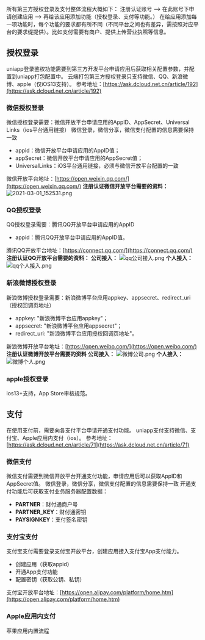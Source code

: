 所有第三方授权登录及支付整体流程大概如下：
注册认证账号  —>  在此账号下申请创建应用  —>  再给该应用添加功能（授权登录、支付等功能。）
在给应用添加每一项功能时，每个功能的要求都有所不同（不同平台之间也有差异，需按照对应平台的要求缇提供）。比如支付需要有商户、提供上传营业执照等信息。
## 授权登录
uniapp登录鉴权功能需要到第三方开发平台申请应用后获取相关配置参数，并配置到uniapp打包配置中。
云端打包第三方授权登录只支持微信、QQ、新浪微博、apple（仅iOS13支持）。
参考地址：[https://ask.dcloud.net.cn/article/192](https://ask.dcloud.net.cn/article/192)
### 微信授权登录
微信授权登录需要：微信开放平台申请应用的AppID、AppSecret、Universal Links（ios平台通用链接）
微信登录，微信分享，微信支付配置的信息需要保持一致

- appid：微信开放平台申请应用的AppID值；
- appSecret：微信开放平台申请应用的AppSecret值；
- UniversalLinks：iOS平台通用链接，必须与微信开放平台配置的一致

微信开放平台地址：[https://open.weixin.qq.com/](https://open.weixin.qq.com/)
**注册认证微信开放平台需要的资料：**
![2021-03-01_152531.png](https://cdn.nlark.com/yuque/0/2021/png/2779910/1614583646220-27690800-8732-4b8f-bcc0-1b794eb9f972.png#height=2415&id=UGwL5&originHeight=2415&originWidth=1347&originalType=binary&ratio=1&rotation=0&showTitle=false&size=66966&status=done&style=none&title=&width=1347)
### QQ授权登录
QQ授权登录需要：腾讯QQ开放平台申请应用的AppID

- appid：腾讯QQ开放平台申请应用的AppID值。

腾讯QQ开放平台地址：[https://connect.qq.com/](https://connect.qq.com/)
**注册认证QQ开放平台需要的资料：**
**公司接入：**
![qq公司接入.png](https://cdn.nlark.com/yuque/0/2021/png/2779910/1614583888360-4819926a-7814-4f10-a35c-b316bdd3c723.png#height=1307&id=SOXDB&originHeight=1307&originWidth=1347&originalType=binary&ratio=1&rotation=0&showTitle=false&size=56257&status=done&style=none&title=&width=1347)
**个人接入：**
![qq个人接入.png](https://cdn.nlark.com/yuque/0/2021/png/2779910/1614583908863-5bd5b22b-52c4-4557-a0dc-274c8f03acc0.png#height=1223&id=bvhJd&originHeight=1223&originWidth=1347&originalType=binary&ratio=1&rotation=0&showTitle=false&size=56496&status=done&style=none&title=&width=1347)
### 新浪微博授权登录
新浪微博授权登录需要：新浪微博平台应用appkey、appsecret、redirect_uri（授权回调页地址）

- appkey: "新浪微博平台应用appkey"；
- appsecret: "新浪微博平台应用appsecret"；
- redirect_uri: "新浪微博平台应用授权回调页地址"。

新浪微博开放平台地址：[https://open.weibo.com/](https://open.weibo.com/)
**注册认证微博开放平台需要的资料**
**公司接入：**
![微博公司.png](https://cdn.nlark.com/yuque/0/2021/png/2779910/1614584324612-382b0218-9cd9-4de2-810e-98e275c9babd.png#height=1347&id=YgC1m&originHeight=1347&originWidth=1347&originalType=binary&ratio=1&rotation=0&showTitle=false&size=80137&status=done&style=none&title=&width=1347)
**个人接入：**
![微博个人.png](https://cdn.nlark.com/yuque/0/2021/png/2779910/1614584354965-185cc0a8-85fd-4131-8908-f451c5213254.png#height=1347&id=HfKL9&originHeight=1347&originWidth=1347&originalType=binary&ratio=1&rotation=0&showTitle=false&size=78222&status=done&style=none&title=&width=1347)
### apple授权登录
ios13+支持，App Store审核规范。
## 支付
在使用支付前，需要向各支付平台申请开通支付功能。
uniapp支付支持微信、支付宝、Apple应用内支付（ios）。
参考地址：[https://ask.dcloud.net.cn/article/71](https://ask.dcloud.net.cn/article/71)
### 微信支付
微信支付需要到微信开放平台开通支付功能，申请应用后可以获取AppID和AppSecret值。
微信登录，微信分享，微信支付配置的信息需要保持一致
开通支付功能后可获取支付业务服务器配置数据：

- **PARTNER**：财付通商户号
- **PARTNER_KEY**：财付通密钥
- **PAYSIGNKEY**：支付签名密钥
### 支付宝支付
支付宝支付需要登录支付宝开放平台，创建应用接入支付宝App支付能力。

- 创建应用（获取appid）
- 开通App支付功能
- 配置密钥（获取公钥、私钥）

支付宝开放平台地址：[https://open.alipay.com/platform/home.htm](https://open.alipay.com/platform/home.htm)
### Apple应用内支付
苹果应用内置流程
